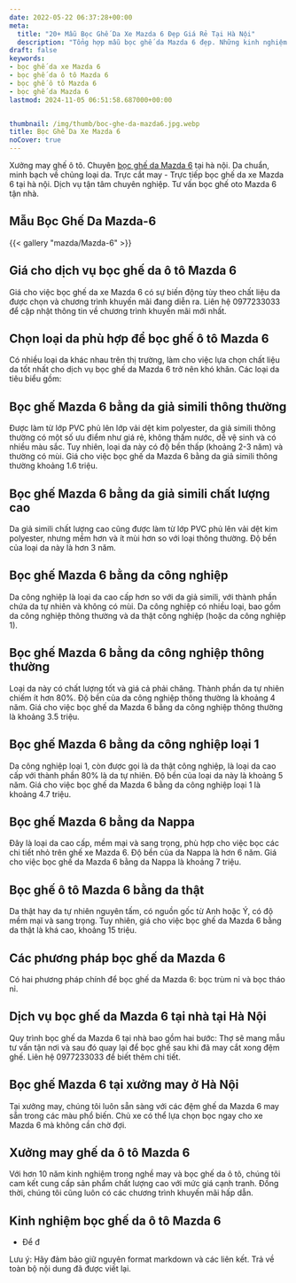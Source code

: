 ```yaml
---
date: 2022-05-22 06:37:28+00:00
meta:
  title: "20+ Mẫu Bọc Ghế Da Xe Mazda 6 Đẹp Giá Rẻ Tại Hà Nội"
  description: "Tổng hợp mẫu bọc ghế da Mazda 6 đẹp. Những kinh nghiệm bọc ghế ô tô Mazda 6. Chương trình khuyến mãi bọc ghế Mazda 6. Bảng giá bọc ghế da xe Mazda 6. Chương trình khuyến mãi bọc ghế Mazda 6"
draft: false
keywords:
- bọc ghế da xe Mazda 6
- bọc ghế da ô tô Mazda 6
- bọc ghế ô tô Mazda 6
- bọc ghế da Mazda 6
lastmod: 2024-11-05 06:51:58.687000+00:00


thumbnail: /img/thumb/boc-ghe-da-mazda6.jpg.webp
title: Bọc Ghế Da Xe Mazda 6
noCover: true
---
```


Xưởng may ghế ô tô. Chuyên [bọc ghế da Mazda 6](https://bocgheoto.vn/mazda/boc-ghe-da-xe-mazda-6.html/) tại hà nội. Da chuẩn, minh bạch về chủng loại da. Trực cắt may - Trực tiếp bọc ghế da xe Mazda 6 tại hà nội. Dịch vụ tận tâm chuyên nghiệp. Tư vấn bọc ghế oto Mazda 6 tận nhà.

## Mẫu Bọc Ghế Da Mazda-6
{{< gallery "mazda/Mazda-6" >}}

## Giá cho dịch vụ bọc ghế da ô tô Mazda 6

Giá cho việc bọc ghế da xe Mazda 6 có sự biến động tùy theo chất liệu da được chọn và chương trình khuyến mãi đang diễn ra. Liên hệ 0977233033 để cập nhật thông tin về chương trình khuyến mãi mới nhất.

## Chọn loại da phù hợp để bọc ghế ô tô Mazda 6

Có nhiều loại da khác nhau trên thị trường, làm cho việc lựa chọn chất liệu da tốt nhất cho dịch vụ bọc ghế da Mazda 6 trở nên khó khăn. Các loại da tiêu biểu gồm:

## Bọc ghế Mazda 6 bằng da giả simili thông thường

Được làm từ lớp PVC phủ lên lớp vải dệt kim polyester, da giả simili thông thường có một số ưu điểm như giá rẻ, không thấm nước, dễ vệ sinh và có nhiều màu sắc. Tuy nhiên, loại da này có độ bền thấp (khoảng 2-3 năm) và thường có mùi. Giá cho việc bọc ghế da Mazda 6 bằng da giả simili thông thường khoảng 1.6 triệu.

## Bọc ghế Mazda 6 bằng da giả simili chất lượng cao

Da giả simili chất lượng cao cũng được làm từ lớp PVC phủ lên vải dệt kim polyester, nhưng mềm hơn và ít mùi hơn so với loại thông thường. Độ bền của loại da này là hơn 3 năm.

## Bọc ghế Mazda 6 bằng da công nghiệp

Da công nghiệp là loại da cao cấp hơn so với da giả simili, với thành phần chứa da tự nhiên và không có mùi. Da công nghiệp có nhiều loại, bao gồm da công nghiệp thông thường và da thật công nghiệp (hoặc da công nghiệp 1).

## Bọc ghế Mazda 6 bằng da công nghiệp thông thường

Loại da này có chất lượng tốt và giá cả phải chăng. Thành phần da tự nhiên chiếm ít hơn 80%. Độ bền của da công nghiệp thông thường là khoảng 4 năm. Giá cho việc bọc ghế da Mazda 6 bằng da công nghiệp thông thường là khoảng 3.5 triệu.

## Bọc ghế Mazda 6 bằng da công nghiệp loại 1

Da công nghiệp loại 1, còn được gọi là da thật công nghiệp, là loại da cao cấp với thành phần 80% là da tự nhiên. Độ bền của loại da này là khoảng 5 năm. Giá cho việc bọc ghế da Mazda 6 bằng da công nghiệp loại 1 là khoảng 4.7 triệu.

## Bọc ghế Mazda 6 bằng da Nappa

Đây là loại da cao cấp, mềm mại và sang trọng, phù hợp cho việc bọc các chi tiết nhỏ trên ghế xe Mazda 6. Độ bền của da Nappa là hơn 6 năm. Giá cho việc bọc ghế da Mazda 6 bằng da Nappa là khoảng 7 triệu.

## Bọc ghế ô tô Mazda 6 bằng da thật

Da thật hay da tự nhiên nguyên tấm, có nguồn gốc từ Anh hoặc Ý, có độ mềm mại và sang trọng. Tuy nhiên, giá cho việc bọc ghế da Mazda 6 bằng da thật là khá cao, khoảng 15 triệu.

## Các phương pháp bọc ghế da Mazda 6

Có hai phương pháp chính để bọc ghế da Mazda 6: bọc trùm nỉ và bọc tháo nỉ.

## Dịch vụ bọc ghế da Mazda 6 tại nhà tại Hà Nội

Quy trình bọc ghế da Mazda 6 tại nhà bao gồm hai bước: Thợ sẽ mang mẫu tư vấn tận nơi và sau đó quay lại để bọc ghế sau khi đã may cắt xong đệm ghế. Liên hệ 0977233033 để biết thêm chi tiết.

## Bọc ghế Mazda 6 tại xưởng may ở Hà Nội

Tại xưởng may, chúng tôi luôn sẵn sàng với các đệm ghế da Mazda 6 may sẵn trong các màu phổ biến. Chủ xe có thể lựa chọn bọc ngay cho xe Mazda 6 mà không cần chờ đợi.

## Xưởng may ghế da ô tô Mazda 6

Với hơn 10 năm kinh nghiệm trong nghề may và bọc ghế da ô tô, chúng tôi cam kết cung cấp sản phẩm chất lượng cao với mức giá cạnh tranh. Đồng thời, chúng tôi cũng luôn có các chương trình khuyến mãi hấp dẫn.

## Kinh nghiệm bọc ghế da ô tô Mazda 6

- Để đ

Lưu ý: Hãy đảm bảo giữ nguyên format markdown và các liên kết. Trả về toàn bộ nội dung đã được viết lại.